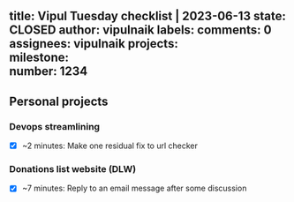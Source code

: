 title:	Vipul Tuesday checklist | 2023-06-13
state:	CLOSED
author:	vipulnaik
labels:	
comments:	0
assignees:	vipulnaik
projects:	
milestone:	
number:	1234
--
## Personal projects

### Devops streamlining

- [x] ~2 minutes: Make one residual fix to url checker

### Donations list website (DLW)

- [x] ~7 minutes: Reply to an email message after some discussion
